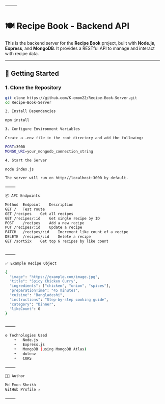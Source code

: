 
⸻


# 🍽️ Recipe Book - Backend API

This is the backend server for the **Recipe Book** project, built with **Node.js**, **Express**, and **MongoDB**. It provides a RESTful API to manage and interact with recipe data.

---

## 🚀 Getting Started

### 1. Clone the Repository

```bash
git clone https://github.com/K-emon22/Recipe-Book-Server.git
cd Recipe-Book-Server

2. Install Dependencies

npm install

3. Configure Environment Variables

Create a .env file in the root directory and add the following:

PORT=3000
MONGO_URI=your_mongodb_connection_string

4. Start the Server

node index.js

The server will run on http://localhost:3000 by default.

⸻

📦 API Endpoints

Method	Endpoint	Description
GET	/	Test route
GET	/recipes	Get all recipes
GET	/recipes/:id	Get single recipe by ID
POST	/recipes	Add a new recipe
PUT	/recipes/:id	Update a recipe
PATCH	/recipes/:id	Increment like count of a recipe
DELETE	/recipes/:id	Delete a recipe
GET	/sortSix	Get top 6 recipes by like count


⸻

✅ Example Recipe Object

{
  "image": "https://example.com/image.jpg",
  "title": "Spicy Chicken Curry",
  "ingredients": ["chicken", "onion", "spices"],
  "preparationTime": "45 minutes",
  "cuisine": "Bangladeshi",
  "instructions": "Step-by-step cooking guide",
  "category": "Dinner",
  "likeCount": 0
}


⸻

⚙️ Technologies Used
	•	Node.js
	•	Express.js
	•	MongoDB (using MongoDB Atlas)
	•	dotenv
	•	CORS

⸻

🧑‍💻 Author

Md Emon Sheikh
GitHub Profile »

⸻
